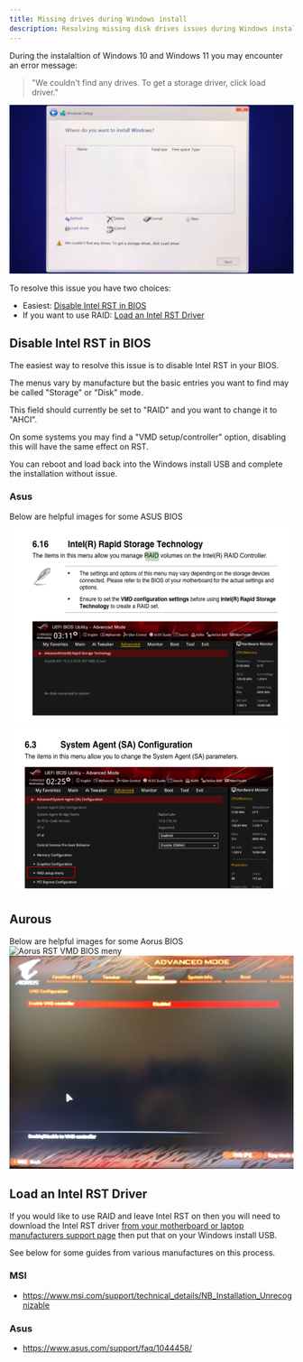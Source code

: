 ```yaml
---
title: Missing drives during Windows install
description: Resolving missing disk drives issues during Windows installation
---
```

During the instalaltion of Windows 10 and Windows 11 you may encounter an error message:

> "We couldn't find any drives. To get a storage driver, click load driver."

![We couldnt find any drives](../../../assets/intel-rst/missing_drives.png)

To resolve this issue you have two choices:
- Easiest: [Disable Intel RST in BIOS](#disable-intel-rst-in-bios)
- If you want to use RAID: [Load an Intel RST Driver](#load-an-intel-rst-driver)

## Disable Intel RST in BIOS
The easiest way to resolve this issue is to disable Intel RST in your BIOS. 

The menus vary by manufacture but the basic entries you want to find may be called "Storage" or "Disk" mode. 

This field should currently be set to "RAID" and you want to change it to "AHCI".

On some systems you may find a "VMD setup/controller" option, disabling this will have the same effect on RST.

You can reboot and load back into the Windows install USB and complete the installation without issue.

### Asus
Below are helpful images for some ASUS BIOS
![Asus RST BIOS menu](../../../assets/intel-rst/asus_rst0.png)
![Asus RST BIOS menu](../../../assets/intel-rst/asus_rst1.png)

## Aurous
Below are helpful images for some Aorus BIOS
![Aorus RST VMD BIOS meny](../../../assets/intel-rst/aorus_rst0.png)
![Aorus RST VMD BIOS meny](../../../assets/intel-rst/aorus_rst1.png)

## Load an Intel RST Driver
If you would like to use RAID and leave Intel RST on then you will need to download the Intel RST driver [from your motherboard or laptop manufacturers support page](/learning/computing-101/#support-sites) then put that on your Windows install USB.

See below for some guides from various manufactures on this process.

### MSI
- https://www.msi.com/support/technical_details/NB_Installation_Unrecognizable

### Asus
- https://www.asus.com/support/faq/1044458/
